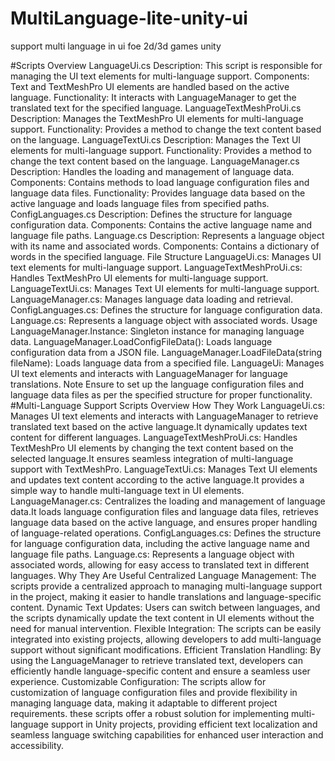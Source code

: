 # MultiLanguage-lite-unity-ui
 support multi language in ui foe 2d/3d games unity

#Scripts Overview
LanguageUi.cs
Description: This script is responsible for managing the UI text elements for multi-language support.
Components: Text and TextMeshPro UI elements are handled based on the active language.
Functionality: It interacts with LanguageManager to get the translated text for the specified language.
LanguageTextMeshProUi.cs
Description: Manages the TextMeshPro UI elements for multi-language support.
Functionality: Provides a method to change the text content based on the language.
LanguageTextUi.cs
Description: Manages the Text UI elements for multi-language support.
Functionality: Provides a method to change the text content based on the language.
LanguageManager.cs
Description: Handles the loading and management of language data.
Components: Contains methods to load language configuration files and language data files.
Functionality: Provides language data based on the active language and loads language files from specified paths.
ConfigLanguages.cs
Description: Defines the structure for language configuration data.
Components: Contains the active language name and language file paths.
Language.cs
Description: Represents a language object with its name and associated words.
Components: Contains a dictionary of words in the specified language.
File Structure
LanguageUi.cs: Manages UI text elements for multi-language support.
LanguageTextMeshProUi.cs: Handles TextMeshPro UI elements for multi-language support.
LanguageTextUi.cs: Manages Text UI elements for multi-language support.
LanguageManager.cs: Manages language data loading and retrieval.
ConfigLanguages.cs: Defines the structure for language configuration data.
Language.cs: Represents a language object with associated words.
Usage
LanguageManager.Instance: Singleton instance for managing language data.
LanguageManager.LoadConfigFileData(): Loads language configuration data from a JSON file.
LanguageManager.LoadFileData(string fileName): Loads language data from a specified file.
LanguageUi: Manages UI text elements and interacts with LanguageManager for language translations.
Note
Ensure to set up the language configuration files and language data files as per the specified structure for proper functionality.
#Multi-Language Support Scripts Overview
How They Work
LanguageUi.cs: Manages UI text elements and interacts with LanguageManager to retrieve translated text based on the active language.It dynamically updates text content for different languages.
LanguageTextMeshProUi.cs: Handles TextMeshPro UI elements by changing the text content based on the selected language.It ensures seamless integration of multi-language support with TextMeshPro.
LanguageTextUi.cs: Manages Text UI elements and updates text content according to the active language.It provides a simple way to handle multi-language text in UI elements.
LanguageManager.cs: Centralizes the loading and management of language data.It loads language configuration files and language data files, retrieves language data based on the active language, and ensures proper handling of language-related operations.
ConfigLanguages.cs: Defines the structure for language configuration data, including the active language name and language file paths.
Language.cs: Represents a language object with associated words, allowing for easy access to translated text in different languages.
Why They Are Useful
Centralized Language Management: The scripts provide a centralized approach to managing multi-language support in the project, making it easier to handle translations and language-specific content.
Dynamic Text Updates: Users can switch between languages, and the scripts dynamically update the text content in UI elements without the need for manual intervention.
Flexible Integration: The scripts can be easily integrated into existing projects, allowing developers to add multi-language support without significant modifications.
Efficient Translation Handling: By using the LanguageManager to retrieve translated text, developers can efficiently handle language-specific content and ensure a seamless user experience.
Customizable Configuration: The scripts allow for customization of language configuration files and provide flexibility in managing language data, making it adaptable to different project requirements.
 these scripts offer a robust solution for implementing multi-language support in Unity projects, providing efficient text localization and seamless language switching capabilities for enhanced user interaction and accessibility.